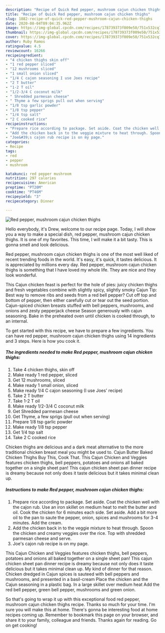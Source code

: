 ```yaml
---
description: "Recipe of Quick Red pepper, mushroom cajun chicken thighs"
title: "Recipe of Quick Red pepper, mushroom cajun chicken thighs"
slug: 1882-recipe-of-quick-red-pepper-mushroom-cajun-chicken-thighs
date: 2020-08-04T09:04:35.962Z
image: https://img-global.cpcdn.com/recipes/178739373f009e50/751x532cq70/red-pepper-mushroom-cajun-chicken-thighs-recipe-main-photo.jpg
thumbnail: https://img-global.cpcdn.com/recipes/178739373f009e50/751x532cq70/red-pepper-mushroom-cajun-chicken-thighs-recipe-main-photo.jpg
cover: https://img-global.cpcdn.com/recipes/178739373f009e50/751x532cq70/red-pepper-mushroom-cajun-chicken-thighs-recipe-main-photo.jpg
author: Ruby Ramos
ratingvalue: 4.5
reviewcount: 16266
recipeingredient:
- "4 chicken thighs skin off"
- "1 red pepper sliced"
- "12 mushrooms sliced"
- "1 small onion sliced"
- "1/4 C cajon seasoning I use Joes recipe"
- "2 T butter"
- "1-2 T oil"
- "1/2-3/4 C coconut milk"
- " Shredded parmesan cheese"
- " Thyme a few sprigs pull out when serving"
- "1/8 tsp garlic powder"
- "1/8 tsp pepper"
- "1/4 tsp salt"
- "2 C cooked rice"
recipeinstructions:
- "Prepare rice according to package. Set aside. Coat the chicken well with the cajon rub. Use an iron skillet on medium heat to melt the butter and oil. Cook the chicken for 6 minutes each side. Set aside. Add a bit more oil to the pan to saute the pepper, onion, spices and mushrooms for 3-4 minutes. Add the cream."
- "Add the chicken back in to the veggie mixture to heat through. Spoon the chicken and creamy veggies over the rice. Top with shredded parmesan cheese and serve."
- "Joe&#39;s cajon rub recipe is on my page."
categories:
- Recipe
tags:
- red
- pepper
- mushroom

katakunci: red pepper mushroom 
nutrition: 297 calories
recipecuisine: American
preptime: "PT20M"
cooktime: "PT46M"
recipeyield: "3"
recipecategory: Dinner

---
```



![Red pepper, mushroom cajun chicken thighs](https://img-global.cpcdn.com/recipes/178739373f009e50/751x532cq70/red-pepper-mushroom-cajun-chicken-thighs-recipe-main-photo.jpg)

Hello everybody, it's Drew, welcome to our recipe page. Today, I will show you a way to make a special dish, red pepper, mushroom cajun chicken thighs. It is one of my favorites. This time, I will make it a bit tasty. This is gonna smell and look delicious.

Red pepper, mushroom cajun chicken thighs is one of the most well liked of recent trending foods in the world. It's easy, it's quick, it tastes delicious. It is appreciated by millions every day. Red pepper, mushroom cajun chicken thighs is something that I have loved my whole life. They are nice and they look wonderful.

This Cajun chicken feast is perfect for the hole of pies: juicy chicken thighs and fresh vegetables combine with slightly spicy, slightly smoky Cajun Tip: Best way to remove ribs and seeds from a red bell pepper? Cut off top and bottom of pepper, then either carefully cut or tear out the seed portion. Cajun-spiced chicken breasts stuffed with bell peppers, mushrooms, and onions and zesty pepperjack cheese Season generously with cajun seasoning. Bake in the preheated oven until chicken is cooked through, to an internal.


To get started with this recipe, we have to prepare a few ingredients. You can have red pepper, mushroom cajun chicken thighs using 14 ingredients and 3 steps. Here is how you cook it.

<!--inarticleads1-->

##### The ingredients needed to make Red pepper, mushroom cajun chicken thighs:

1. Take 4 chicken thighs, skin off
1. Make ready 1 red pepper, sliced
1. Get 12 mushrooms, sliced
1. Make ready 1 small onion, sliced
1. Make ready 1/4 C cajon seasoning (I use Joes&#39; recipe)
1. Take 2 T butter
1. Take 1-2 T oil
1. Make ready 1/2-3/4 C coconut milk
1. Get  Shredded parmesan cheese
1. Get  Thyme, a few sprigs (pull out when serving)
1. Prepare 1/8 tsp garlic powder
1. Make ready 1/8 tsp pepper
1. Get 1/4 tsp salt
1. Take 2 C cooked rice


Chicken thighs are delicious and a dark meat alternative to the more traditional chicken breast meal you might be used to. Cajun Butter Baked Chicken Thighs Buy This, Cook That. This Cajun Chicken and Veggies features chicken thighs, bell peppers, potatoes and onions all baked together on a single sheet pan! This cajun chicken sheet pan dinner recipe is dreamy because not only does it taste delicious but it takes minimal clean up. 

<!--inarticleads2-->

##### Instructions to make Red pepper, mushroom cajun chicken thighs:

1. Prepare rice according to package. Set aside. Coat the chicken well with the cajon rub. Use an iron skillet on medium heat to melt the butter and oil. Cook the chicken for 6 minutes each side. Set aside. Add a bit more oil to the pan to saute the pepper, onion, spices and mushrooms for 3-4 minutes. Add the cream.
1. Add the chicken back in to the veggie mixture to heat through. Spoon the chicken and creamy veggies over the rice. Top with shredded parmesan cheese and serve.
1. Joe&#39;s cajon rub recipe is on my page.


This Cajun Chicken and Veggies features chicken thighs, bell peppers, potatoes and onions all baked together on a single sheet pan! This cajun chicken sheet pan dinner recipe is dreamy because not only does it taste delicious but it takes minimal clean up. My kind of dinner for that reason. Chicken dredged in Cajun spices is sauteed with bell peppers and mushrooms, and presented in a basil-cream Place the chicken and the Cajun seasoning in a plastic bag. In a large skillet over medium heat Add the red bell pepper, green bell pepper, mushrooms and green onion. 

So that's going to wrap it up with this exceptional food red pepper, mushroom cajun chicken thighs recipe. Thanks so much for your time. I'm sure you will make this at home. There's gonna be interesting food at home recipes coming up. Remember to bookmark this page on your browser, and share it to your family, colleague and friends. Thanks again for reading. Go on get cooking!
